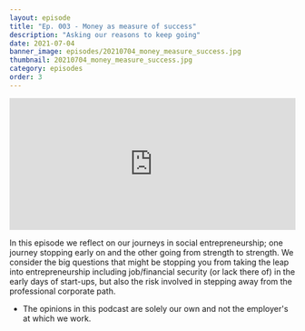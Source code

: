 ```yaml
---
layout: episode
title: "Ep. 003 - Money as measure of success"
description: "Asking our reasons to keep going"
date: 2021-07-04
banner_image: episodes/20210704_money_measure_success.jpg
thumbnail: 20210704_money_measure_success.jpg
category: episodes
order: 3
---
```


<div class="spotify-embeds mb-4">
<iframe src="https://open.spotify.com/embed/episode/6URwmHYELalDQGGINO3cOh" width="100%" height="232" frameBorder="0" allowtransparency="true" allow="encrypted-media"></iframe>
</div>

In this episode we reflect on our journeys in social entrepreneurship; one journey stopping early on and the other going from strength to strength. We consider the big questions that might be stopping you from taking the leap into entrepreneurship including job/financial security (or lack there of) in the early days of start-ups, but also the risk involved in stepping away from the professional corporate path.

* The opinions in this podcast are solely our own and not the employer's at which we work.
